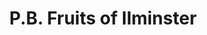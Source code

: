 ---
title: "P.B. Fruits of Ilminster"
url: /ilminster/p-b-fruits-of-ilminster/
shop: greengrocer
---